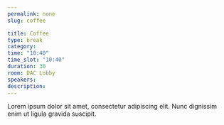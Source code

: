 ```yaml
---
permalink: none
slug: coffee

title: Coffee
type: break
category:
time: "10:40"
time_slot: "10:40"
duration: 30
room: DAC Lobby
speakers:
description:
---
```

Lorem ipsum dolor sit amet, consectetur adipiscing elit. Nunc dignissim enim ut ligula gravida suscipit.